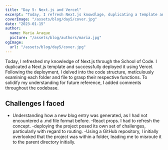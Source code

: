 ```yaml
---
title: "Day 5: Next.js and Vercel"
excerpt: "Today, I refresh Next.js knowdlage, duplicating a template and deploying it on Vercel. After deployment, I explored the code structure, adding comments for future reference. Challenges included understanding .md file formats for new blog entries, refreshing React props concepts, and overcoming routing issues during deployment, especially due to oversight regarding the project's location within a folder in a GitHub repository"
coverImage: "/assets/blog/day5/cover.jpg"
date: "2023-01-15"
author:
  name: Maria Araque
  picture: "/assets/blog/authors/maria.jpg"
ogImage:
  url: "/assets/blog/day5/cover.jpg"
---
```


Today, I refreshed my knowledge of Next.js through the School of Code. I duplicated a Next.js template and successfully deployed it using Vercel. Following the deployment, I delved into the code structure, meticulously examining each folder and file to grasp their respective functions. To solidify my understanding for future reference, I added comments throughout the codebase.

 ## Challenges I faced 

- Understanding how a new blog entry was generated, as I had not encountered a .md file format before.
-React props. I had to refresh the concept. 
-deploying the project posed its own set of challenges, particularly with regard to routing.
-Using a GitHub repository, I initially overlooked that the project was within a folder, leading me to misroute it to the parent directory initially.